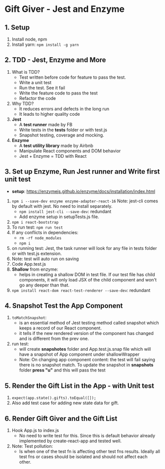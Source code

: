 # Gift Giver - Jest and Enzyme

## 1. Setup
1. Install node, npm
2. Install yarn: `npm install -g yarn`

## 2. TDD - Jest, Enzyme and More
1. What is TDD?
    * Test written before code for feature to pass the test.
    * Write a unit test
    * Run the test. See it fail
    * Write the feature code to pass the test
    * Refactor the code
2. Why TDD?
    * It reduces errors and defects in the long run
    * It leads to higher quality code
3. **Jest**
    * A **test runner** made by FB
    * Write tests in the __tests__ folder or with test.js
    * Snapshot testing, coverage and mocking.
4. **Enzyme**
    * A **test utility library** made by Airbnb
    * Manipulate React components and DOM behavior
    * Jest + Enzyme = TDD with React

## 3. Set up Enzyme, Run Jest runner and Write first unit test
* **setup**: https://enzymejs.github.io/enzyme/docs/installation/index.html
1. `npm i --save-dev enzyme enzyme-adapter-react-16` Note: jest-cli comes by default with jest. No need to install separately.
    * `npm install jest-cli --save-dev`: redundant
    * Add enzyme setup in setupTests.js file.
2. `npm i react-bootstrap`
3. To run test: `npm run test`
4. If any conflicts in dependencies: 
    * `rm -rf node_modules`
    * `npm i`
5. on running test: Jest, the task runner will look for any file in tests folder or with test.js extension.
6. Note: test will auto run on saving
7. Code App.test.js
8. **Shallow** from enzyme:
    - helps in creating a shallow DOM in test file. If our test file has child components, it will only load JSX of the child component and won't go any deeper than that.
9. `npm install react-dom react-test-renderer --save-dev`: redundant

## 4. Snapshot Test the App Component
1. `toMatchSnapshot`:
    * is an essential method of Jest testing method called snapshot which keeps a record of our React component.
    * it tells if the new rendered version of the component has changed and is different from the prev one.
2. run test: 
    - will create __snapshotes__ folder and App.test.js.snap file which will have a snapshot of App component under shallowWrapper
    * Note: On changing app component content: the test will fail saying there is no snapshot match. To update the snapshot in __snapshots__ folder **press "u"** and this will pass the test

## 5. Render the Gift List in the App - with Unit test
1. `expect(app.state().gifts).toEqual([]);`
2. Also add test case for adding new state data for gift.

## 6. Render Gift Giver and the Gift List
1. Hook App.js to index.js
    - No need to write test for this. Since this is default behavior already implemented by create-react-app and tested well.
2. Note: Test pollution: 
    * Is when one of the test fn is affecting other test fns results. Ideally all test fns or cases should be isolated and should not affect each other.
